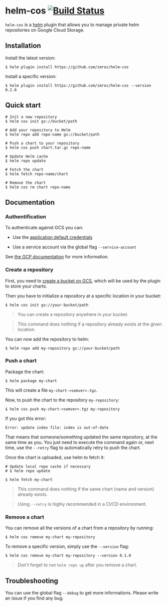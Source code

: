# helm-cos [![Build Status](https://travis-ci.org/nouney/helm-cos.svg?branch=master)](https://travis-ci.org/nouney/helm-cos)

`helm-cos` is a [helm](https://github.com/kubernetes/helm) plugin that allows you to manage private helm repositories on Google Cloud Storage.

## Installation

Install the latest version:
```shell
$ helm plugin install https://github.com/imroc/helm-cos
```

Install a specific version:
```shell
$ helm plugin install https://github.com/imroc/helm-cos --version 0.2.0
```

## Quick start

```shell
# Init a new repository
$ helm cos init gs://bucket/path

# Add your repository to Helm
$ helm repo add repo-name gs://bucket/path

# Push a chart to your repository
$ helm cos push chart.tar.gz repo-name

# Update Helm cache
$ helm repo update

# Fetch the chart
$ helm fetch repo-name/chart

# Remove the chart
$ helm cos rm chart repo-name
```

## Documentation

### Authentification

To authenticate against GCS you can:

 -   Use the [application default credentials](https://cloud.google.com/sdk/gcloud/reference/auth/application-default/)

 -   Use a service account via the global flag `--service-account`

See [the GCP documentation](https://cloud.google.com/docs/authentication/production#providing_credentials_to_your_application) for more information.


### Create a repository

First, you need to [create a bucket on GCS](https://cloud.google.com/storage/docs/creating-buckets), which will be used by the plugin to store your charts.

Then you have to initialize a repository at a specific location in your bucket:

```shell
$ helm cos init gs://your-bucket/path
```

>   You can create a repository anywhere in your bucket.

>   This command does nothing if a repository already exists at the given location.

You can now add the repository to helm:
```shell
$ helm repo add my-repository gs://your-bucket/path
```

### Push a chart

Package the chart:
```shell
$ helm package my-chart
```
This will create a file `my-chart-<semver>.tgz`.

Now, to push the chart to the repository `my-repository`:

```shell
$ helm cos push my-chart-<semver>.tgz my-repository
```

If you got this error:
```shell
Error: update index file: index is out-of-date
```

That means that someone/something updated the same repository, at the same time as you. You just need to execute the command again or, next time, use the `--retry` flag to automatically retry to push the chart.

Once the chart is uploaded, use helm to fetch it:

```shell
# Update local repo cache if necessary
# $ helm repo update

$ helm fetch my-chart
```

>   This command does nothing if the same chart (name and version) already exists.

>   Using `--retry` is highly recommended in a CI/CD environment.

### Remove a chart

You can remove all the versions of a chart from a repository by running:

```shell
$ helm cos remove my-chart my-repository
```

To remove a specific version, simply use the `--version` flag:

```shell
$ helm cos remove my-chart my-repository --version 0.1.0
```

>   Don't forget to run `helm repo up` after you remove a chart.

## Troubleshooting

You can use the global flag `--debug` to get more informations. Please write an issue if you find any bug.